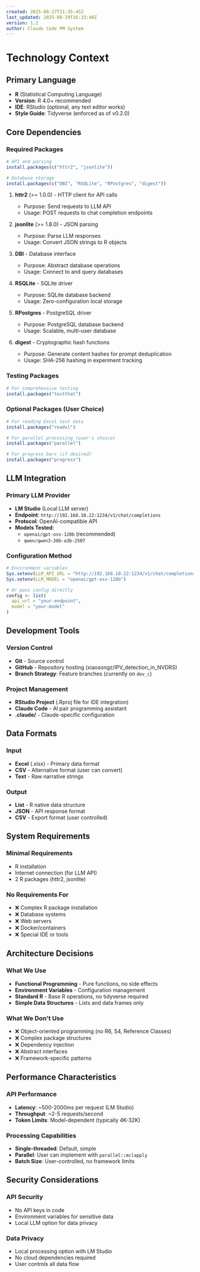 ```yaml
---
created: 2025-08-27T21:35:45Z
last_updated: 2025-08-29T16:33:40Z
version: 1.2
author: Claude Code PM System
---
```


# Technology Context

## Primary Language
- **R** (Statistical Computing Language)
- **Version**: R 4.0+ recommended
- **IDE**: RStudio (optional, any text editor works)
- **Style Guide**: Tidyverse (enforced as of v0.2.0)

## Core Dependencies

### Required Packages
```r
# API and parsing
install.packages(c("httr2", "jsonlite"))

# Database storage
install.packages(c("DBI", "RSQLite", "RPostgres", "digest"))
```

1. **httr2** (>= 1.0.0) - HTTP client for API calls
   - Purpose: Send requests to LLM API
   - Usage: POST requests to chat completion endpoints

2. **jsonlite** (>= 1.8.0) - JSON parsing
   - Purpose: Parse LLM responses
   - Usage: Convert JSON strings to R objects

3. **DBI** - Database interface
   - Purpose: Abstract database operations
   - Usage: Connect to and query databases

4. **RSQLite** - SQLite driver
   - Purpose: SQLite database backend
   - Usage: Zero-configuration local storage

5. **RPostgres** - PostgreSQL driver
   - Purpose: PostgreSQL database backend  
   - Usage: Scalable, multi-user database

6. **digest** - Cryptographic hash functions
   - Purpose: Generate content hashes for prompt deduplication
   - Usage: SHA-256 hashing in experiment tracking

### Testing Packages
```r
# For comprehensive testing
install.packages("testthat")
```

### Optional Packages (User Choice)
```r
# For reading Excel test data
install.packages("readxl")

# For parallel processing (user's choice)
install.packages("parallel")

# For progress bars (if desired)
install.packages("progress")
```

## LLM Integration

### Primary LLM Provider
- **LM Studio** (Local LLM server)
- **Endpoint**: `http://192.168.10.22:1234/v1/chat/completions`
- **Protocol**: OpenAI-compatible API
- **Models Tested**:
  - `openai/gpt-oss-120b` (recommended)
  - `qwen/qwen3-30b-a3b-2507`

### Configuration Method
```r
# Environment variables
Sys.setenv(LLM_API_URL = "http://192.168.10.22:1234/v1/chat/completions")
Sys.setenv(LLM_MODEL = "openai/gpt-oss-120b")

# Or pass config directly
config <- list(
  api_url = "your-endpoint",
  model = "your-model"
)
```

## Development Tools

### Version Control
- **Git** - Source control
- **GitHub** - Repository hosting (xiaosongz/IPV_detection_in_NVDRS)
- **Branch Strategy**: Feature branches (currently on `dev_c`)

### Project Management
- **RStudio Project** (.Rproj file for IDE integration)
- **Claude Code** - AI pair programming assistant
- **.claude/** - Claude-specific configuration

## Data Formats

### Input
- **Excel** (.xlsx) - Primary data format
- **CSV** - Alternative format (user can convert)
- **Text** - Raw narrative strings

### Output
- **List** - R native data structure
- **JSON** - API response format
- **CSV** - Export format (user controlled)

## System Requirements

### Minimal Requirements
- R installation
- Internet connection (for LLM API)
- 2 R packages (httr2, jsonlite)

### No Requirements For
- ❌ Complex R package installation
- ❌ Database systems
- ❌ Web servers
- ❌ Docker/containers
- ❌ Special IDE or tools

## Architecture Decisions

### What We Use
- **Functional Programming** - Pure functions, no side effects
- **Environment Variables** - Configuration management
- **Standard R** - Base R operations, no tidyverse required
- **Simple Data Structures** - Lists and data frames only

### What We Don't Use
- ❌ Object-oriented programming (no R6, S4, Reference Classes)
- ❌ Complex package structures
- ❌ Dependency injection
- ❌ Abstract interfaces
- ❌ Framework-specific patterns

## Performance Characteristics

### API Performance
- **Latency**: ~500-2000ms per request (LM Studio)
- **Throughput**: ~2-5 requests/second
- **Token Limits**: Model-dependent (typically 4K-32K)

### Processing Capabilities
- **Single-threaded**: Default, simple
- **Parallel**: User can implement with `parallel::mclapply`
- **Batch Size**: User-controlled, no framework limits

## Security Considerations

### API Security
- No API keys in code
- Environment variables for sensitive data
- Local LLM option for data privacy

### Data Privacy
- Local processing option with LM Studio
- No cloud dependencies required
- User controls all data flow